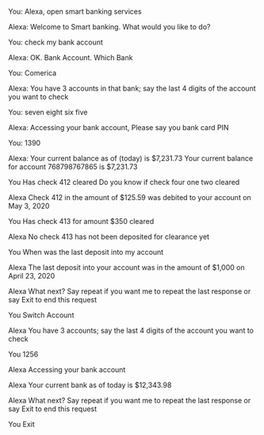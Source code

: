 
You:
    Alexa, open smart banking services

Alexa:
    Welcome to Smart banking. What would you like to do?

You:
    check my bank account

Alexa:
    OK. Bank Account. Which Bank

You:
    Comerica

Alexa:
    You have 3 accounts in that bank; say the last 4 digits of the account you want to check

You:
    seven eight six five

Alexa:
    Accessing your bank account, Please say you bank card PIN

You:
    1390

Alexa:
    Your current balance as of (today) is $7,231.73
    Your current balance for account 768798767865 is $7,231.73

You
    Has check 412 cleared
    Do you know if check four one two cleared

Alexa
    Check 412 in the amount of $125.59 was debited to your account on May 3, 2020

You
    Has check 413 for amount $350 cleared

Alexa
    No check 413 has not been deposited for clearance yet


You
When was the last deposit into my account

Alexa
The last deposit into your account was in the amount of $1,000 on April 23, 2020

Alexa
What next? Say repeat if you want me to repeat the last response or say Exit to end this request

You
Switch Account

Alexa
You have 3 accounts; say the last 4 digits of the account you want to check

You
1256

Alexa
Accessing your bank account

Alexa
Your current bank as of today is $12,343.98

Alexa
What next? Say repeat if you want me to repeat the last response or say Exit to end this request

You
Exit
